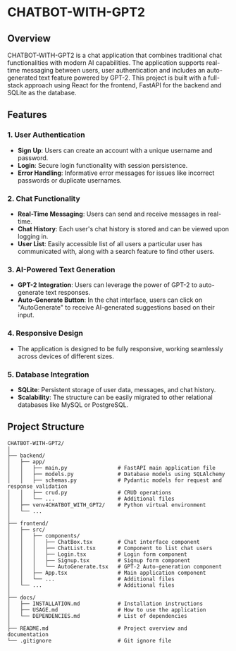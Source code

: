 # CHATBOT-WITH-GPT2

## Overview

CHATBOT-WITH-GPT2 is a chat application that combines traditional chat functionalities with modern AI capabilities. The application supports real-time messaging between users, user authentication and includes an auto-generated text feature powered by GPT-2. This project is built with a full-stack approach using React for the frontend, FastAPI for the backend and SQLite as the database.

## Features

### 1. **User Authentication**
   - **Sign Up**: Users can create an account with a unique username and password.
   - **Login**: Secure login functionality with session persistence.
   - **Error Handling**: Informative error messages for issues like incorrect passwords or duplicate usernames.

### 2. **Chat Functionality**
   - **Real-Time Messaging**: Users can send and receive messages in real-time.
   - **Chat History**: Each user's chat history is stored and can be viewed upon logging in.
   - **User List**: Easily accessible list of all users a particular user has communicated with, along with a search feature to find other users.

### 3. **AI-Powered Text Generation**
   - **GPT-2 Integration**: Users can leverage the power of GPT-2 to auto-generate text responses.
   - **Auto-Generate Button**: In the chat interface, users can click on "AutoGenerate" to receive AI-generated suggestions based on their input.

### 4. **Responsive Design**
   - The application is designed to be fully responsive, working seamlessly across devices of different sizes.

### 5. **Database Integration**
   - **SQLite**: Persistent storage of user data, messages, and chat history.
   - **Scalability**: The structure can be easily migrated to other relational databases like MySQL or PostgreSQL.

## Project Structure

```plaintext
CHATBOT-WITH-GPT2/
│
├── backend/
│   ├── app/
│   │   ├── main.py                # FastAPI main application file
│   │   ├── models.py              # Database models using SQLAlchemy
│   │   ├── schemas.py             # Pydantic models for request and response validation
│   │   ├── crud.py                # CRUD operations
│   │   └── ...                    # Additional files
│   ├── venv4CHATBOT_WITH_GPT2/    # Python virtual environment
│   └── ...
│
├── frontend/
│   ├── src/
│   │   ├── components/
│   │   │   ├── ChatBox.tsx        # Chat interface component
│   │   │   ├── ChatList.tsx       # Component to list chat users
│   │   │   ├── Login.tsx          # Login form component
│   │   │   ├── Signup.tsx         # Signup form component
│   │   │   └── AutoGenerate.tsx   # GPT-2 Auto-generation component
│   │   ├── App.tsx                # Main application component
│   │   └── ...                    # Additional files
│   └── ...                        # Additional files
│
├── docs/
│   ├── INSTALLATION.md            # Installation instructions
│   ├── USAGE.md                   # How to use the application
│   └── DEPENDENCIES.md            # List of dependencies
│
├── README.md                      # Project overview and documentation
└── .gitignore                     # Git ignore file

